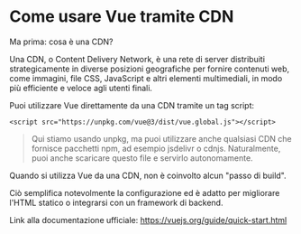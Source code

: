 
# Come usare Vue tramite CDN

Ma prima: cosa è una CDN? 
  
Una CDN, o Content Delivery Network, è una rete di server distribuiti strategicamente in diverse posizioni geografiche per fornire contenuti web, come immagini, file CSS, JavaScript e altri elementi multimediali, in modo più efficiente e veloce agli utenti finali.
  
Puoi utilizzare Vue direttamente da una CDN tramite un tag script:

`<script src="https://unpkg.com/vue@3/dist/vue.global.js"></script>` 

> Qui stiamo usando unpkg, ma puoi utilizzare anche qualsiasi CDN che
> fornisce pacchetti npm, ad esempio jsdelivr o cdnjs. Naturalmente,
> puoi anche scaricare questo file e servirlo autonomamente.

Quando si utilizza Vue da una CDN, non è coinvolto alcun "passo di build". 

Ciò semplifica notevolmente la configurazione ed è adatto per migliorare l'HTML statico o integrarsi con un framework di backend.


Link alla documentazione ufficiale: https://vuejs.org/guide/quick-start.html